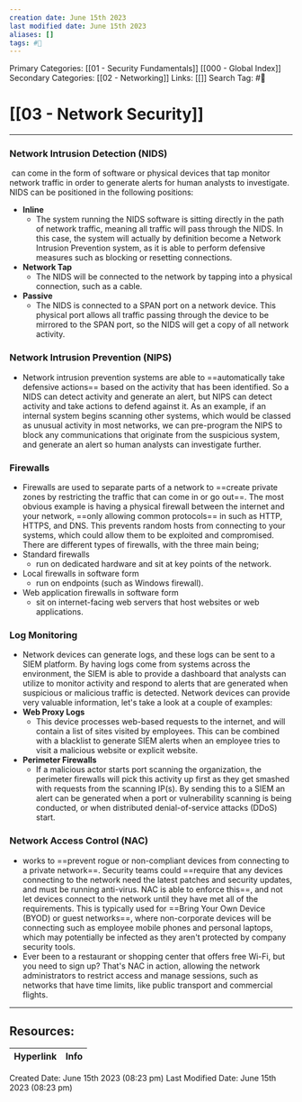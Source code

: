 ```yaml
---
creation date: June 15th 2023
last modified date: June 15th 2023
aliases: []
tags: #📖
---
```


Primary Categories: [[01 - Security Fundamentals]] [[000 - Global Index]]
Secondary Categories: [[02 - Networking]] 
Links: [[]] 
Search Tag: #📖  

# [[03 - Network Security]]  
---

### Network Intrusion Detection (NIDS)
 can come in the form of software or physical devices that tap monitor network traffic in order to generate alerts for human analysts to investigate. NIDS can be positioned in the following positions:
 - **Inline**
	 - The system running the NIDS software is sitting directly in the path of network traffic, meaning all traffic will pass through the NIDS. In this case, the system will actually by definition become a Network Intrusion Prevention system, as it is able to perform defensive measures such as blocking or resetting connections.
- **Network Tap**
	- The NIDS will be connected to the network by tapping into a physical connection, such as a cable.
- **Passive**
	- The NIDS is connected to a SPAN port on a network device. This physical port allows all traffic passing through the device to be mirrored to the SPAN port, so the NIDS will get a copy of all network activity.

### Network Intrusion Prevention (NIPS)
- Network intrusion prevention systems are able to ==automatically take defensive actions== based on the activity that has been identified. So a NIDS can detect activity and generate an alert, but NIPS can detect activity and take actions to defend against it. As an example, if an internal system begins scanning other systems, which would be classed as unusual activity in most networks, we can pre-program the NIPS to block any communications that originate from the suspicious system, and generate an alert so human analysts can investigate further.

### Firewalls
- Firewalls are used to separate parts of a network to ==create private zones by restricting the traffic that can come in or go out==. The most obvious example is having a physical firewall between the internet and your network, ==only allowing common protocols== in such as HTTP, HTTPS, and DNS. This prevents random hosts from connecting to your systems, which could allow them to be exploited and compromised. There are different types of firewalls, with the three main being;
- Standard firewalls 
	- run on dedicated hardware and sit at key points of the network.
- Local firewalls in software form 
	- run on endpoints (such as Windows firewall).
- Web application firewalls in software form 
	- sit on internet-facing web servers that host websites or web applications.

### Log Monitoring
- Network devices can generate logs, and these logs can be sent to a SIEM platform. By having logs come from systems across the environment, the SIEM is able to provide a dashboard that analysts can utilize to monitor activity and respond to alerts that are generated when suspicious or malicious traffic is detected. Network devices can provide very valuable information, let's take a look at a couple of examples:
- **Web Proxy Logs**
	- This device processes web-based requests to the internet, and will contain a list of sites visited by employees. This can be combined with a blacklist to generate SIEM alerts when an employee tries to visit a malicious website or explicit website.
- **Perimeter Firewalls**
	- If a malicious actor starts port scanning the organization, the perimeter firewalls will pick this activity up first as they get smashed with requests from the scanning IP(s). By sending this to a SIEM an alert can be generated when a port or vulnerability scanning is being conducted, or when distributed denial-of-service attacks (DDoS) start.

### Network Access Control (NAC)
- works to ==prevent rogue or non-compliant devices from connecting to a private network==. Security teams could ==require that any devices connecting to the network need the latest patches and security updates, and must be running anti-virus. NAC is able to enforce this==, and not let devices connect to the network until they have met all of the requirements. This is typically used for ==Bring Your Own Device (BYOD) or guest networks==, where non-corporate devices will be connecting such as employee mobile phones and personal laptops, which may potentially be infected as they aren't protected by company security tools.
- Ever been to a restaurant or shopping center that offers free Wi-Fi, but you need to sign up? That's NAC in action, allowing the network administrators to restrict access and manage sessions, such as networks that have time limits, like public transport and commercial flights.

 





___

## Resources:

| Hyperlink | Info |
| --------- | ---- |


Created Date: June 15th 2023 (08:23 pm) 
Last Modified Date: June 15th 2023 (08:23 pm)
